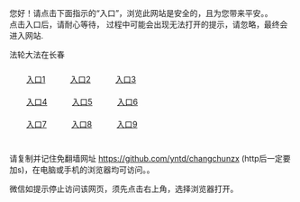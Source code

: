 您好！请点击下面指示的“入口”，浏览此网站是安全的，且为您带来平安。。 <br/>
点击入口后，请耐心等待， 过程中可能会出现无法打开的提示，请忽略，最终会进入网站. </br>

法轮大法在长春<br/>
<div style="padding:10px"><a style="margin:20px" target="_blank" href="https://d15s44pdl095y7.cloudfront.net/2Qpsp?guobspy" id="ccLink1" rel="nofollow">入口1</a> <a target="_blank" style="margin:20px" href="https://dlurlojpv0gd.cloudfront.net/2Qpsp?nfrpjym" id="ccLink2" rel="nofollow">入口2</a> <a style="margin:20px" target="_blank" href="https://d32eozj7plxexc.cloudfront.net/2Qpsp?tflbpxz" id="ccLink3" rel="nofollow">入口3</a></div>

<div style="padding:10px" ><a style="margin:20px" target="_blank" href="https://d15s44pdl095y7.cloudfront.net/2Qpsp?guobspy" id="ccLink4" rel="nofollow">入口4</a> <a style="margin:20px" href="https://dlurlojpv0gd.cloudfront.net/2Qpsp?nfrpjym" target="_blank" id="ccLink5" rel="nofollow">入口5</a> <a style="margin:20px" href="https://d32eozj7plxexc.cloudfront.net/2Qpsp?tflbpxz" target="_blank" id="ccLink6" rel="nofollow">入口6</a></div>

<div style="padding:10px"><a style="margin:20px" target="_blank" href="https://d15s44pdl095y7.cloudfront.net/2Qpsp?guobspy" id="ccLink7" rel="nofollow">入口7</a> <a style="margin:20px" href="https://dlurlojpv0gd.cloudfront.net/2Qpsp?nfrpjym" target="_blank" id="ccLink8" rel="nofollow">入口8</a> <a style="margin:20px" target="_blank" href="https://d32eozj7plxexc.cloudfront.net/2Qpsp?tflbpxz" id="ccLink9" rel="nofollow">入口9</a></div>

<br/>



请复制并记住免翻墙网址 https://github.com/yntd/changchunzx (http后一定要加s)，在电脑或手机的浏览器均可访问。。<br/>

微信如提示停止访问该网页，须先点击右上角，选择浏览器打开。
